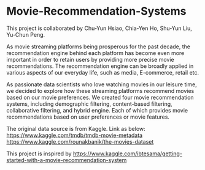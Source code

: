 # Movie-Recommendation-Systems
This project is collaborated by Chu-Yun Hsiao, Chia-Yen Ho, Shu-Yun Liu, Yu-Chun Peng.

As movie streaming platforms being prosperous for the past decade, the recommendation engine behind each platform has become even more important in order to retain users by providing more precise movie recommendations. The recommendation engine can be broadly applied in various aspects of our everyday life, such as media, E-commerce, retail etc.

As passionate data scientists who love watching movies in our leisure time, we decided to explore how these streaming platforms recommend movies based on our movie preferences. We created four movie recommendation systems, including demographic filtering, content-based filtering, collaborative filtering, and hybrid engine. Each of which provides movie recommendations based on user preferences or movie features.

The original data source is from Kaggle. Link as below:
https://www.kaggle.com/tmdb/tmdb-movie-metadata
https://www.kaggle.com/rounakbanik/the-movies-dataset

This project is inspired by
https://www.kaggle.com/ibtesama/getting-started-with-a-movie-recommendation-system
